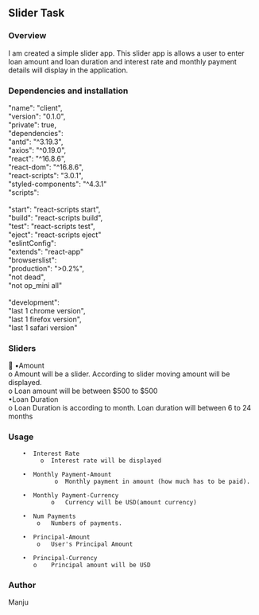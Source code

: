 ## Slider Task
### Overview
I am created a simple slider app. This slider app is allows a user to enter loan amount and loan duration 
and interest rate and monthly payment details will display in the application.

### Dependencies and installation

"name": "client", <br/>
"version": "0.1.0", <br/> 
"private": true,  <br/> 
"dependencies":  <br/>
  "antd": "^3.19.3", <br/>
  "axios": "^0.19.0",  <br/> 
  "react": "^16.8.6",  <br/>
  "react-dom": "^16.8.6",  <br/>
  "react-scripts": "3.0.1",  <br/>
  "styled-components": "^4.3.1" <br/>
"scripts":  <br/> <br/>
  "start": "react-scripts start", <br/>
  "build": "react-scripts build",<br/>
  "test": "react-scripts test",<br/>
  "eject": "react-scripts eject"<br/>
"eslintConfig":<br/>
  "extends": "react-app"<br/>
"browserslist":<br/>
  "production": ">0.2%",<br/>
  "not dead",<br/>
  "not op_mini all"<br/><br/>
"development": <br/>
  "last 1 chrome version",<br/>
  "last 1 firefox version",<br/>
  "last 1 safari version"

      
  
### Sliders

•Amount <br/>
	o  Amount will be a slider. According to slider moving amount will be displayed. <br/>
	o  Loan amount will be between $500 to $500 <br/>
•Loan Duration <br/>
	o  Loan Duration is according to month. Loan duration will between 6 to 24 months


### Usage 
		
		•  Interest Rate
		     o  Interest rate will be displayed

		•  Monthly Payment-Amount 
	    	     o  Monthly payment in amount (how much has to be paid).

		•  Monthly Payment-Currency
	    	    o	Currency will be USD(amount currency)

		•  Num Payments
		    o	Numbers of payments.

		•  Principal-Amount 
		    o	User's Principal Amount 

		•  Principal-Currency
		   o	Principal amount will be USD



### Author
Manju 
